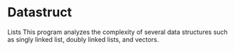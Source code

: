 # Datastruct
Lists
This program analyzes the complexity of several data structures such as singly linked list, doubly linked lists, and vectors.
